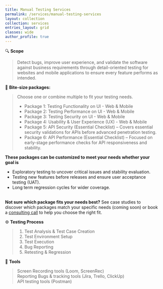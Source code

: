 ```yaml
---
title: Manual Testing Services
permalink: /services/manual-testing-services
layout: collection
collection: services
entries_layout: grid
classes: wide
author_profile: true
---
```


🔍 **Scope**  

>Detect bugs, improve user experience, and validate the software against business requirements through detail-oriented testing for websites and mobile applications to ensure every feature performs as intended.


💼 **Bite-size packages:**
> Choose one or combine multiple to fit your testing needs.  
> - Package 1: Testing Functionality on UI - Web & Mobile  
> - Package 2: Testing Performance on UI - Web & Mobile  
> - Package 3: Testing Security on UI - Web & Mobile  
> - Package 4: Usability & User Experience (UX) - Web & Mobile  
> - Package 5: API Security (Essential Checklist) – Covers essential security validations for APIs before advanced penetration testing.  
> - Package 6: API Performance (Essential Checklist) – Focused on early-stage performance checks for API responsiveness and stability.


**These packages can be customized to meet your needs whether your goal is** 
- Exploratory testing to uncover critical issues and stability evaluation.  
- Testing new features before releases and ensure user acceptance testing (UAT).  
- Long term regression cycles for wider coverage.
	<br>
    <br>

**Not sure which package fits your needs best?**
	See case studies to discover which packages match your specific needs (coming soon) 
	or book a [consulting call](https://calendly.com/khaled-ashraf-tech) to help you choose the right fit.

⚙️ **Testing Process**
> 1. Test Analysis & Test Case Creation  
> 2. Test Environment Setup  
> 3. Test Execution
> 4. Bug Reporting
> 5. Retesting & Regression


🔧 **Tools**
> Screen Recording tools (Loom, ScreenRec)  
> Reporting Bugs & tracking tools (Jira, Trello, ClickUp)  
> API testing tools (Postman)  

